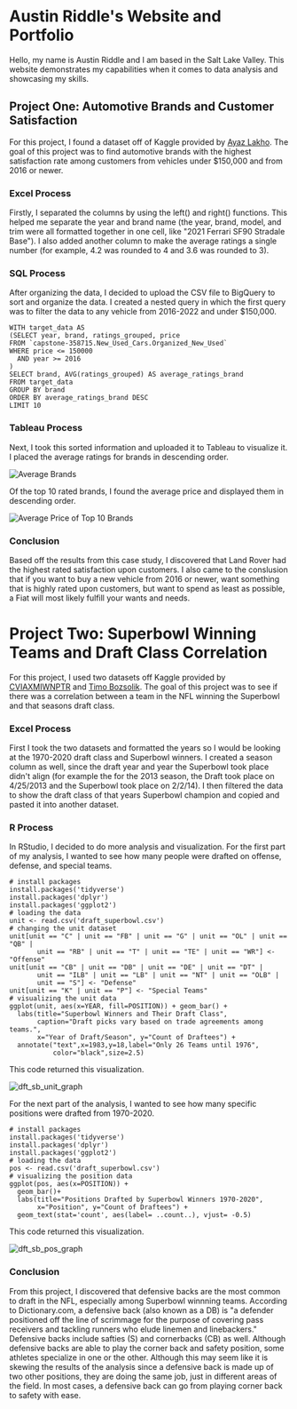 # Austin Riddle's Website and Portfolio 
Hello, my name is Austin Riddle and I am based in the Salt Lake Valley. This website demonstrates my capabilities when it comes to data analysis and showcasing my skills. 

## Project One: Automotive Brands and Customer Satisfaction

For this project, I found a dataset off of Kaggle provided by [Ayaz Lakho](https://www.kaggle.com/datasets/ayazlakho/carsdataset). 
The goal of this project was to find automotive brands with the highest satisfaction rate among customers from vehicles under $150,000 and from 2016 or newer. 

### Excel Process

Firstly, I separated the columns by using the left() and right() functions. This helped me separate the year and brand name (the year, brand, model, and trim were all formatted together in one cell, like "2021 Ferrari SF90 Stradale Base"). I also added another column to make the average ratings a single number (for example, 4.2 was rounded to 4 and 3.6 was rounded to 3). 

### SQL Process

After organizing the data, I decided to upload the CSV file to BigQuery to sort and organize the data. I created a nested query in which the first query was to filter the data to any vehicle from 2016-2022 and under $150,000.

``` 
WITH target_data AS 
(SELECT year, brand, ratings_grouped, price
FROM `capstone-358715.New_Used_Cars.Organized_New_Used`
WHERE price <= 150000
  AND year >= 2016
)
SELECT brand, AVG(ratings_grouped) AS average_ratings_brand
FROM target_data
GROUP BY brand
ORDER BY average_ratings_brand DESC
LIMIT 10
```
### Tableau Process

Next, I took this sorted information and uploaded it to Tableau to visualize it. 
I placed the average ratings for brands in descending order.

![Average Brands](https://user-images.githubusercontent.com/111258181/185814727-a927bf25-a30d-4650-b11c-1bf70e5a2b4f.png)

Of the top 10 rated brands, I found the average price and displayed them in descending order.

![Average Price of Top 10 Brands](https://user-images.githubusercontent.com/111258181/185814755-cc475f11-d6eb-401b-b9d3-0776c265bb0c.png)

### Conclusion

Based off the results from this case study, I discovered that Land Rover had the highest rated satisfaction upon customers. I also came to the conslusion that if you want to buy a new vehicle from 2016 or newer, want something that is highly rated upon customers, but want to spend as least as possible, a Fiat will most likely fulfill your wants and needs. 

# Project Two: Superbowl Winning Teams and Draft Class Correlation

For this project, I used two datasets off Kaggle provided by [CVIAXMIWNPTR](https://www.kaggle.com/datasets/cviaxmiwnptr/nfl-draft-19702021) and [Timo Bozsolik](https://www.kaggle.com/datasets/timoboz/superbowl-history-1967-2020). The goal of this project was to see if there was a correlation between a team in the NFL winning the Superbowl and that seasons draft class. 

### Excel Process

First I took the two datasets and formatted the years so I would be looking at the 1970-2020 draft class and Superbowl winners. I created a season column as well, since the draft year and year the Superbowl took place didn't align (for example the for the 2013 season, the Draft took place on 4/25/2013 and the Superbowl took place on 2/2/14). I then filtered the data to show the draft class of that years Superbowl champion and copied and pasted it into another dataset. 

### R Process

In RStudio, I decided to do more analysis and visualization. For the first part of my analysis, I wanted to see how many people were drafted on offense, defense, and special teams. 

``` 
# install packages
install.packages('tidyverse')
install.packages('dplyr')
install.packages('ggplot2')
# loading the data
unit <- read.csv('draft_superbowl.csv')
# changing the unit dataset
unit[unit == "C" | unit == "FB" | unit == "G" | unit == "OL" | unit == "QB" |
       unit == "RB" | unit == "T" | unit == "TE" | unit == "WR"] <- "Offense"
unit[unit == "CB" | unit == "DB" | unit == "DE" | unit == "DT" |
       unit == "ILB" | unit == "LB" | unit == "NT" | unit == "OLB" |
       unit == "S"] <- "Defense"
unit[unit == "K" | unit == "P"] <- "Special Teams"
# visualizing the unit data
ggplot(unit, aes(x=YEAR, fill=POSITION)) + geom_bar() +
  labs(title="Superbowl Winners and Their Draft Class",
       caption="Draft picks vary based on trade agreements among teams.",
       x="Year of Draft/Season", y="Count of Draftees") +
  annotate("text",x=1983,y=18,label="Only 26 Teams until 1976",
           color="black",size=2.5)
```

This code returned this visualization. 

![dft_sb_unit_graph](https://user-images.githubusercontent.com/111258181/187313006-6a112f3e-dc1e-4c7d-b29e-d27a581d16c6.png)

For the next part of the analysis, I wanted to see how many specific positions were drafted from 1970-2020. 

```
# install packages
install.packages('tidyverse')
install.packages('dplyr')
install.packages('ggplot2')
# loading the data
pos <- read.csv('draft_superbowl.csv')
# visualizing the position data
ggplot(pos, aes(x=POSITION)) + 
  geom_bar()+ 
  labs(title="Positions Drafted by Superbowl Winners 1970-2020",
       x="Position", y="Count of Draftees") + 
  geom_text(stat='count', aes(label= ..count..), vjust= -0.5)
```

This code returned this visualization. 

![dft_sb_pos_graph](https://user-images.githubusercontent.com/111258181/187094934-6d22d158-179d-46fe-96d9-56ec88276692.png)

### Conclusion 

From this project, I discovered that defensive backs are the most common to draft in the NFL, especially among Superbowl winnning teams. According to Dictionary.com, a defensive back (also known as a DB) is "a defender positioned off the line of scrimmage for the purpose of covering pass receivers and tackling runners who elude linemen and linebackers." Defensive backs include safties (S) and cornerbacks (CB) as well. Although defensive backs are able to play the corner back and safety position, some athletes specialize in one or the other. Although this may seem like it is skewing the results of the analysis since a defensive back is made up of two other positions, they are doing the same job, just in different areas of the field. In most cases, a defensive back can go from playing corner back to safety with ease. 
